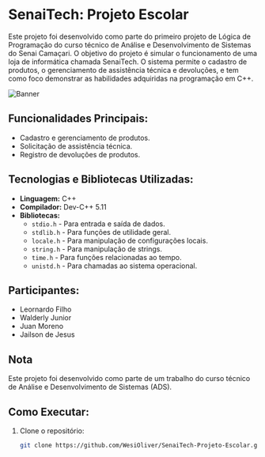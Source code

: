 # SenaiTech: Projeto Escolar

Este projeto foi desenvolvido como parte do primeiro projeto de Lógica de Programação do curso técnico de Análise e Desenvolvimento de Sistemas do Senai Camaçari. O objetivo do projeto é simular o funcionamento de uma loja de informática chamada SenaiTech. O sistema permite o cadastro de produtos, o gerenciamento de assistência técnica e devoluções, e tem como foco demonstrar as habilidades adquiridas na programação em C++.

![Banner](https://github.com/user-attachments/assets/2500cf33-3af4-4d12-ab54-7bf9a5e1248f)


## Funcionalidades Principais:
- Cadastro e gerenciamento de produtos.
- Solicitação de assistência técnica.
- Registro de devoluções de produtos.


## Tecnologias e Bibliotecas Utilizadas:

- **Linguagem:** C++
- **Compilador:** Dev-C++ 5.11
- **Bibliotecas:**
  - `stdio.h` - Para entrada e saída de dados.
  - `stdlib.h` - Para funções de utilidade geral.
  - `locale.h` - Para manipulação de configurações locais.
  - `string.h` - Para manipulação de strings.
  - `time.h` - Para funções relacionadas ao tempo.
  - `unistd.h` - Para chamadas ao sistema operacional.

## Participantes:
- Leornardo Filho
- Walderly Junior
- Juan Moreno
- Jailson de Jesus

## Nota

Este projeto foi desenvolvido como parte de um trabalho do curso técnico de Análise e Desenvolvimento de Sistemas (ADS).

## Como Executar:
1. Clone o repositório:
   ```bash
   git clone https://github.com/WesiOliver/SenaiTech-Projeto-Escolar.git
